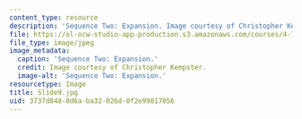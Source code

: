 ```yaml
---
content_type: resource
description: 'Sequence Two: Expansion. Image courtesy of Christopher Kempster.'
file: https://ol-ocw-studio-app-production.s3.amazonaws.com/courses/4-184-architectural-design-workshop-collage-method-and-form-spring-2004/3737d8480d6aba32026d0f2e99817056_Slide9.jpg
file_type: image/jpeg
image_metadata:
  caption: 'Sequence Two: Expansion.'
  credit: Image courtesy of Christopher Kempster.
  image-alt: 'Sequence Two: Expansion.'
resourcetype: Image
title: Slide9.jpg
uid: 3737d848-0d6a-ba32-026d-0f2e99817056
---
```

